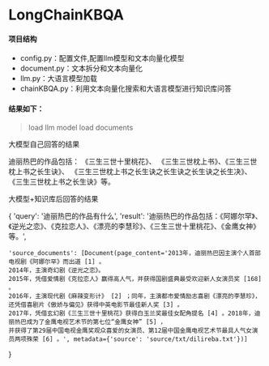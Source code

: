 # LongChainKBQA

#### 项目结构
+ config.py：配置文件,配置llm模型和文本向量化模型
+ document.py：文本拆分和文本向量化
+ llm.py：大语言模型加载
+ chainKBQA.py：利用文本向量化搜索和大语言模型进行知识库问答


#### 结果如下：
> load llm model 
load documents

大模型自己回答的结果

迪丽热巴的作品包括：
《三生三世十里桃花》、
《三生三世枕上书》、《三生三世枕上书之长生诀》、
《三生三世枕上书之长生诀之长生诀之长生诀之长生决》、
《三生三世枕上书之长生诀》等。

大模型+知识库后回答的结果

{
	 'query': '迪丽热巴的作品有什么',
	 'result': '迪丽热巴的作品包括：《阿娜尔罕》、《逆光之恋》、《克拉恋人》、《漂亮的李慧珍》、《三生三世十里桃花》、《金鹰女神》等。', 
 
 
	'source_documents': [Document(page_content='2013年，迪丽热巴因主演个人首部电视剧《阿娜尔罕》而出道 [1] 。
	2014年，主演奇幻剧《逆光之恋》。
	2015年，凭借爱情剧《克拉恋人》赢得高人气，并获得国剧盛典最受欢迎新人女演员奖 [168] 。
	2016年，主演现代剧《麻辣变形计》 [2] ；同年，主演都市爱情励志喜剧《漂亮的李慧珍》，还凭借喜剧片《傲娇与偏见》获得中英电影节最佳新人奖 [3] 。
	2017年，凭借玄幻剧《三生三世十里桃花》获得白玉兰奖最佳女配角提名 [4] 。2018年，迪丽热巴成为了金鹰电视艺术节的第七位“金鹰女神” [5] ，
	并获得了第29届中国电视金鹰奖观众喜爱的女演员、第12届中国金鹰电视艺术节最具人气女演员两项殊荣 [6] 。', metadata={'source': 'source/txt/dilireba.txt'})]
}

